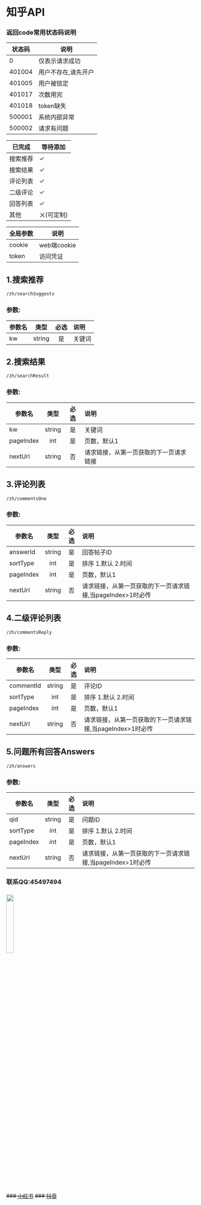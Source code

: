 # 知乎API

### 返回code常用状态码说明
|状态码|说明|
|--|--|
|0|仅表示请求成功|
|401004|用户不存在,请先开户|
|401005|用户被锁定|
|401017|次数用完|
|401018|token缺失|
|500001|系统内部异常|
|500002|请求有问题|

|已完成|等待添加|
|--|--|
|搜索推荐|✓|
|搜索结果|✓|
|评论列表|✓|
|二级评论|✓|
|回答列表|✓|
|其他|ㄨ(可定制)|

|全局参数|说明|
|--|--|
|cookie|web端cookie|
|token|访问凭证|

## 1.搜索推荐
```
/zh/searchSuggests
```
### 参数:
|参数名|类型|必选|说明|
|--|:--:|:--:|:--|
|kw|string|是|关键词|


## 2.搜索结果
```
/zh/searchResult
```
### 参数:
|参数名|类型|必选|说明|
|--|:--:|:--:|:--|
|kw|string|是|关键词|
|pageIndex|int|是|页数，默认1|
|nextUrl|string|否|请求链接，从第一页获取的下一页请求链接|


## 3.评论列表
```
/zh/commentsOne
```
### 参数:
|参数名|类型|必选|说明|
|--|:--:|:--:|:--|
|answerId|string|是|回答帖子ID|
|sortType|int|是|排序 1.默认 2.时间|
|pageIndex|int|是|页数，默认1|
|nextUrl|string|否|请求链接，从第一页获取的下一页请求链接,当pageIndex>1时必传|


## 4.二级评论列表
```
/zh/commentsReply
```
### 参数:
|参数名|类型|必选|说明|
|--|:--:|:--:|:--|
|commentId|string|是|评论ID|
|sortType|int|是|排序 1.默认 2.时间|
|pageIndex|int|是|页数，默认1|
|nextUrl|string|否|请求链接，从第一页获取的下一页请求链接,当pageIndex>1时必传|



## 5.问题所有回答Answers
```
/zh/answers
```
### 参数:
|参数名|类型|必选|说明|
|--|:--:|:--:|:--|
|qid|string|是|问题ID|
|sortType|int|是|排序 1.默认 2.时间|
|pageIndex|int|是|页数，默认1|
|nextUrl|string|否|请求链接，从第一页获取的下一页请求链接,当pageIndex>1时必传|



### 联系QQ:45497494
###
<img src="https://qr.api.cli.im/newqr/create?data=https%253A%252F%252Fqm.qq.com%252Fcgi-bin%252Fqm%252Fqr%253Fk%253DgsXU_14bQsI8BdSevrFzHU7vIYnRCnFQ%2526noverify%253D0&level=H&transparent=false&bgcolor=%23FFFFFF&forecolor=%23000000&blockpixel=12&marginblock=1&logourl=&logoshape=no&size=500&kid=cliim&key=211db538a2ba8c28441f5d952fe165db" width="20%">

~~### [小红书](https://github.com/canglingzhiyue/xiaohongshu)~~
~~### [抖音](https://github.com/canglingzhiyue/douyin)~~













